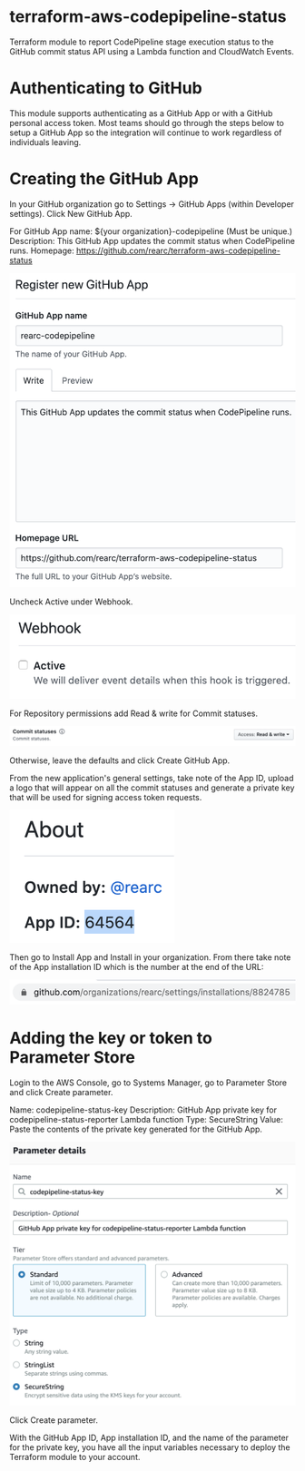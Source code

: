 # terraform-aws-codepipeline-status

Terraform module to report CodePipeline stage execution status to the GitHub commit status API using a Lambda function and CloudWatch Events.

# Authenticating to GitHub

This module supports authenticating as a GitHub App or with a GitHub personal access token. Most teams should go through the steps below to setup a GitHub App so the integration will continue to work regardless of individuals leaving.

# Creating the GitHub App

In your GitHub organization go to Settings -> GitHub Apps (within Developer settings). Click New GitHub App.

For GitHub App name: ${your organization}-codepipeline (Must be unique.)
Description: This GitHub App updates the commit status when CodePipeline runs.
Homepage: https://github.com/rearc/terraform-aws-codepipeline-status

![Register App](/images/register_app.png)

Uncheck Active under Webhook.

![Webhook Inactive](/images/webhook_inactive.png)

For Repository permissions add Read & write for Commit statuses.

![Status Permissions](/images/status_permissions.png)

Otherwise, leave the defaults and click Create GitHub App.

From the new application's general settings, take note of the App ID, upload a logo that will appear on all the commit statuses and generate a private key that will be used for signing access token requests.

![App ID](/images/app_id.png)

Then go to Install App and Install in your organization. From there take note of the App installation ID which is the number at the end of the URL:

![Installation ID](/images/installation_id.png)

# Adding the key or token to Parameter Store

Login to the AWS Console, go to Systems Manager, go to Parameter Store and click Create parameter.

Name: codepipeline-status-key
Description: GitHub App private key for codepipeline-status-reporter Lambda function
Type: SecureString
Value: Paste the contents of the private key generated for the GitHub App.

![Create Parameter](/images/parameter.png)

Click Create parameter.

With the GitHub App ID, App installation ID, and the name of the parameter for the private key, you have all the input variables necessary to deploy the Terraform module to your account.